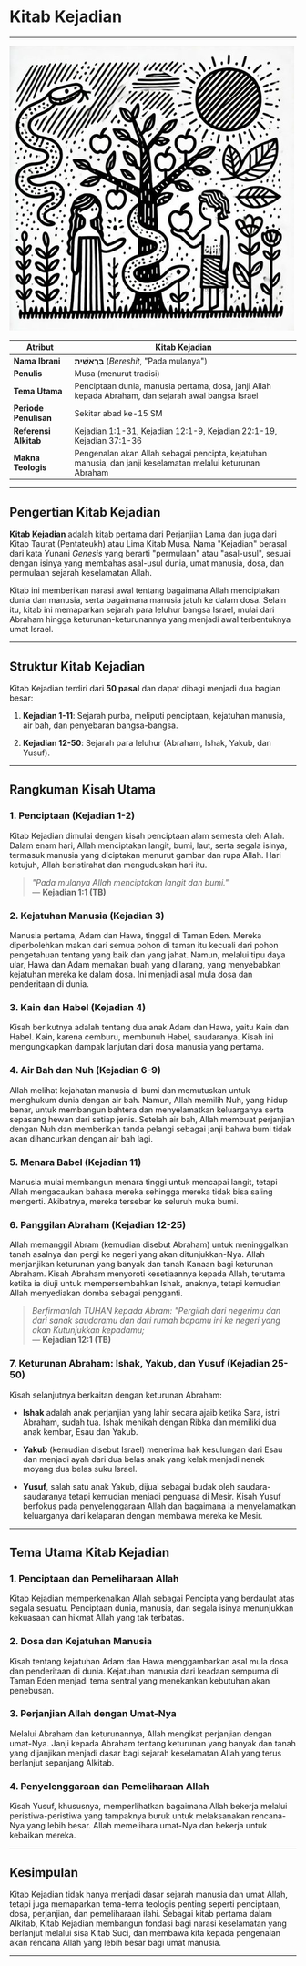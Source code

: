 # Kitab Kejadian

---

![Ilustrasi Penciptaan dalam Kitab Kejadian](data/img/alkitab_kitab_kejadian.jpg)

| **Atribut** | **Kitab Kejadian** |
| --- | --- |
| **Nama Ibrani** | **בְּרֵאשִׁית** (*Bereshit*, "Pada mulanya") |
| **Penulis** | Musa (menurut tradisi) |
| **Tema Utama** | Penciptaan dunia, manusia pertama, dosa, janji Allah kepada Abraham, dan sejarah awal bangsa Israel |
| **Periode Penulisan** | Sekitar abad ke-15 SM |
| **Referensi Alkitab** | Kejadian 1:1-31, Kejadian 12:1-9, Kejadian 22:1-19, Kejadian 37:1-36 |
| **Makna Teologis** | Pengenalan akan Allah sebagai pencipta, kejatuhan manusia, dan janji keselamatan melalui keturunan Abraham |

---

## Pengertian Kitab Kejadian

**Kitab Kejadian** adalah kitab pertama dari Perjanjian Lama dan juga dari Kitab Taurat (Pentateukh) atau Lima Kitab Musa. Nama "Kejadian" berasal dari kata Yunani *Genesis* yang berarti "permulaan" atau "asal-usul", sesuai dengan isinya yang membahas asal-usul dunia, umat manusia, dosa, dan permulaan sejarah keselamatan Allah.

Kitab ini memberikan narasi awal tentang bagaimana Allah menciptakan dunia dan manusia, serta bagaimana manusia jatuh ke dalam dosa. Selain itu, kitab ini memaparkan sejarah para leluhur bangsa Israel, mulai dari Abraham hingga keturunan-keturunannya yang menjadi awal terbentuknya umat Israel.

---

## Struktur Kitab Kejadian

Kitab Kejadian terdiri dari **50 pasal** dan dapat dibagi menjadi dua bagian besar:

1. **Kejadian 1-11**: Sejarah purba, meliputi penciptaan, kejatuhan manusia, air bah, dan penyebaran bangsa-bangsa.

2. **Kejadian 12-50**: Sejarah para leluhur (Abraham, Ishak, Yakub, dan Yusuf).

---

## Rangkuman Kisah Utama

### 1. Penciptaan (Kejadian 1-2)

Kitab Kejadian dimulai dengan kisah penciptaan alam semesta oleh Allah. Dalam enam hari, Allah menciptakan langit, bumi, laut, serta segala isinya, termasuk manusia yang diciptakan menurut gambar dan rupa Allah. Hari ketujuh, Allah beristirahat dan menguduskan hari itu.

> *"Pada mulanya Allah menciptakan langit dan bumi."*  
> — **Kejadian 1:1 (TB)**

### 2. Kejatuhan Manusia (Kejadian 3)

Manusia pertama, Adam dan Hawa, tinggal di Taman Eden. Mereka diperbolehkan makan dari semua pohon di taman itu kecuali dari pohon pengetahuan tentang yang baik dan yang jahat. Namun, melalui tipu daya ular, Hawa dan Adam memakan buah yang dilarang, yang menyebabkan kejatuhan mereka ke dalam dosa. Ini menjadi asal mula dosa dan penderitaan di dunia.

### 3. Kain dan Habel (Kejadian 4)

Kisah berikutnya adalah tentang dua anak Adam dan Hawa, yaitu Kain dan Habel. Kain, karena cemburu, membunuh Habel, saudaranya. Kisah ini mengungkapkan dampak lanjutan dari dosa manusia yang pertama.

### 4. Air Bah dan Nuh (Kejadian 6-9)

Allah melihat kejahatan manusia di bumi dan memutuskan untuk menghukum dunia dengan air bah. Namun, Allah memilih Nuh, yang hidup benar, untuk membangun bahtera dan menyelamatkan keluarganya serta sepasang hewan dari setiap jenis. Setelah air bah, Allah membuat perjanjian dengan Nuh dan memberikan tanda pelangi sebagai janji bahwa bumi tidak akan dihancurkan dengan air bah lagi.

### 5. Menara Babel (Kejadian 11)

Manusia mulai membangun menara tinggi untuk mencapai langit, tetapi Allah mengacaukan bahasa mereka sehingga mereka tidak bisa saling mengerti. Akibatnya, mereka tersebar ke seluruh muka bumi.

### 6. Panggilan Abraham (Kejadian 12-25)

Allah memanggil Abram (kemudian disebut Abraham) untuk meninggalkan tanah asalnya dan pergi ke negeri yang akan ditunjukkan-Nya. Allah menjanjikan keturunan yang banyak dan tanah Kanaan bagi keturunan Abraham. Kisah Abraham menyoroti kesetiaannya kepada Allah, terutama ketika ia diuji untuk mempersembahkan Ishak, anaknya, tetapi kemudian Allah menyediakan domba sebagai pengganti.

> *Berfirmanlah TUHAN kepada Abram: "Pergilah dari negerimu dan dari sanak saudaramu dan dari rumah bapamu ini ke negeri yang akan Kutunjukkan kepadamu;*  
> — **Kejadian 12:1 (TB)**

### 7. Keturunan Abraham: Ishak, Yakub, dan Yusuf (Kejadian 25-50)

Kisah selanjutnya berkaitan dengan keturunan Abraham:

- **Ishak** adalah anak perjanjian yang lahir secara ajaib ketika Sara, istri Abraham, sudah tua. Ishak menikah dengan Ribka dan memiliki dua anak kembar, Esau dan Yakub.

- **Yakub** (kemudian disebut Israel) menerima hak kesulungan dari Esau dan menjadi ayah dari dua belas anak yang kelak menjadi nenek moyang dua belas suku Israel.

- **Yusuf**, salah satu anak Yakub, dijual sebagai budak oleh saudara-saudaranya tetapi kemudian menjadi penguasa di Mesir. Kisah Yusuf berfokus pada penyelenggaraan Allah dan bagaimana ia menyelamatkan keluarganya dari kelaparan dengan membawa mereka ke Mesir.

---

## Tema Utama Kitab Kejadian

### 1. Penciptaan dan Pemeliharaan Allah

Kitab Kejadian memperkenalkan Allah sebagai Pencipta yang berdaulat atas segala sesuatu. Penciptaan dunia, manusia, dan segala isinya menunjukkan kekuasaan dan hikmat Allah yang tak terbatas.

### 2. Dosa dan Kejatuhan Manusia

Kisah tentang kejatuhan Adam dan Hawa menggambarkan asal mula dosa dan penderitaan di dunia. Kejatuhan manusia dari keadaan sempurna di Taman Eden menjadi tema sentral yang menekankan kebutuhan akan penebusan.

### 3. Perjanjian Allah dengan Umat-Nya

Melalui Abraham dan keturunannya, Allah mengikat perjanjian dengan umat-Nya. Janji kepada Abraham tentang keturunan yang banyak dan tanah yang dijanjikan menjadi dasar bagi sejarah keselamatan Allah yang terus berlanjut sepanjang Alkitab.

### 4. Penyelenggaraan dan Pemeliharaan Allah

Kisah Yusuf, khususnya, memperlihatkan bagaimana Allah bekerja melalui peristiwa-peristiwa yang tampaknya buruk untuk melaksanakan rencana-Nya yang lebih besar. Allah memelihara umat-Nya dan bekerja untuk kebaikan mereka.

---

## Kesimpulan

Kitab Kejadian tidak hanya menjadi dasar sejarah manusia dan umat Allah, tetapi juga memaparkan tema-tema teologis penting seperti penciptaan, dosa, perjanjian, dan pemeliharaan ilahi. Sebagai kitab pertama dalam Alkitab, Kitab Kejadian membangun fondasi bagi narasi keselamatan yang berlanjut melalui sisa Kitab Suci, dan membawa kita kepada pengenalan akan rencana Allah yang lebih besar bagi umat manusia.

---
